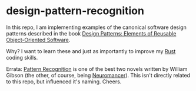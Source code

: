 # design-pattern-recognition

In this repo, I am implementing examples of the canonical software design patterns described in the book [Design Patterns: Elements of Reusable Object-Oriented Software](https://www.amazon.com/Design-Patterns-Elements-Reusable-Object-Oriented/dp/0201633612/).

Why?
I want to learn these and just as importantly to improve my [Rust](https://www.rust-lang.org/en-US/) coding skills.

Errata: [Pattern Recognition]("https://en.wikipedia.org/wiki/Pattern_Recognition_(novel)") is one of the best two novels written by William Gibson (the other, of course, being [Neuromancer](https://en.wikipedia.org/wiki/Neuromancer)). This isn't directly related to this repo, but influenced it's naming. Cheers.

